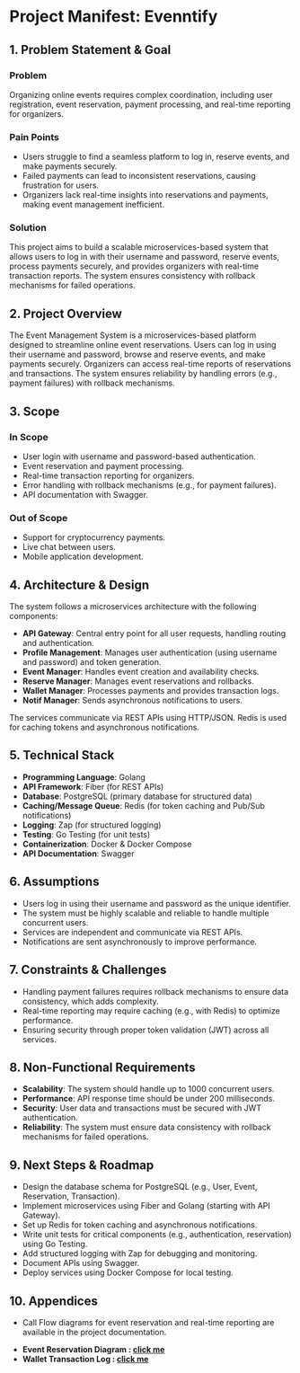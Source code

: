# Project Manifest: Evenntify

## 1. Problem Statement & Goal

### Problem
Organizing online events requires complex coordination, including user registration, event reservation, payment processing, and real-time reporting for organizers.

### Pain Points
- Users struggle to find a seamless platform to log in, reserve events, and make payments securely.
- Failed payments can lead to inconsistent reservations, causing frustration for users.
- Organizers lack real-time insights into reservations and payments, making event management inefficient.

### Solution
This project aims to build a scalable microservices-based system that allows users to log in with their username and password, reserve events, process payments securely, and provides organizers with real-time transaction reports. The system ensures consistency with rollback mechanisms for failed operations.

## 2. Project Overview

The Event Management System is a microservices-based platform designed to streamline online event reservations. Users can log in using their username and password, browse and reserve events, and make payments securely. Organizers can access real-time reports of reservations and transactions. The system ensures reliability by handling errors (e.g., payment failures) with rollback mechanisms.

## 3. Scope

### In Scope
- User login with username and password-based authentication.
- Event reservation and payment processing.
- Real-time transaction reporting for organizers.
- Error handling with rollback mechanisms (e.g., for payment failures).
- API documentation with Swagger.

### Out of Scope
- Support for cryptocurrency payments.
- Live chat between users.
- Mobile application development.

## 4. Architecture & Design

The system follows a microservices architecture with the following components:
- **API Gateway**: Central entry point for all user requests, handling routing and authentication.
- **Profile Management**: Manages user authentication (using username and password) and token generation.
- **Event Manager**: Handles event creation and availability checks.
- **Reserve Manager**: Manages event reservations and rollbacks.
- **Wallet Manager**: Processes payments and provides transaction logs.
- **Notif Manager**: Sends asynchronous notifications to users.

The services communicate via REST APIs using HTTP/JSON. Redis is used for caching tokens and asynchronous notifications.

## 5. Technical Stack

- **Programming Language**: Golang
- **API Framework**: Fiber (for REST APIs)
- **Database**: PostgreSQL (primary database for structured data)
- **Caching/Message Queue**: Redis (for token caching and Pub/Sub notifications)
- **Logging**: Zap (for structured logging)
- **Testing**: Go Testing (for unit tests)
- **Containerization**: Docker & Docker Compose
- **API Documentation**: Swagger

## 6. Assumptions

- Users log in using their username and password as the unique identifier.
- The system must be highly scalable and reliable to handle multiple concurrent users.
- Services are independent and communicate via REST APIs.
- Notifications are sent asynchronously to improve performance.

## 7. Constraints & Challenges

- Handling payment failures requires rollback mechanisms to ensure data consistency, which adds complexity.
- Real-time reporting may require caching (e.g., with Redis) to optimize performance.
- Ensuring security through proper token validation (JWT) across all services.

## 8. Non-Functional Requirements

- **Scalability**: The system should handle up to 1000 concurrent users.
- **Performance**: API response time should be under 200 milliseconds.
- **Security**: User data and transactions must be secured with JWT authentication.
- **Reliability**: The system must ensure data consistency with rollback mechanisms for failed operations.

## 9. Next Steps & Roadmap

- Design the database schema for PostgreSQL (e.g., User, Event, Reservation, Transaction).
- Implement microservices using Fiber and Golang (starting with API Gateway).
- Set up Redis for token caching and asynchronous notifications.
- Write unit tests for critical components (e.g., authentication, reservation) using Go Testing.
- Add structured logging with Zap for debugging and monitoring.
- Document APIs using Swagger.
- Deploy services using Docker Compose for local testing.

## 10. Appendices

- Call Flow diagrams for event reservation and real-time reporting are available in the project documentation.

* **Event Reservation Diagram : [click me](docs/rawFiles/EventReservation.png)**
* **Wallet Transaction Log : [click me](docs/rawFiles/walletTransactionLog.png)**